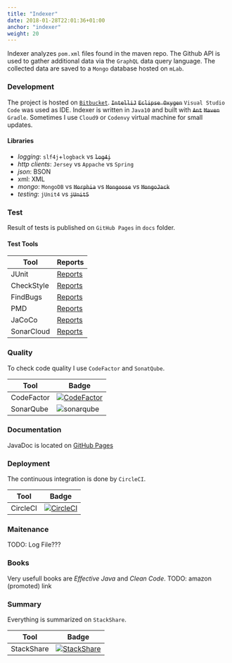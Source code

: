 ```yaml
---
title: "Indexer"
date: 2018-01-28T22:01:36+01:00
anchor: "indexer"
weight: 20
---
```


Indexer analyzes `pom.xml` files found in the maven repo. The Github API is used to gather additional data via the `GraphQL` data query language. The collected data are saved to a `Mongo` database hosted on `mLab`.

### Development

The project is hosted on [`Bitbucket`](https://bitbucket.org/frido/mvnrepo-indexer/). ~~`IntelliJ`~~ ~~`Eclipse Oxygen`~~ `Visual Studio Code` was used as IDE. Indexer is written in `Java10` and built with ~~`Ant`~~ ~~`Maven`~~ `Gradle`. Sometimes I use `Cloud9` or `Codenvy` virtual machine for small updates.

#### Libraries

* *logging*: `slf4j`+`logback` vs ~~`log4j`~~
* *http clients*: `Jersey` vs `Appache` vs `Spring`
* *json*: BSON
* xml: XML
* *mongo*: `MongoDB` vs ~~`Morphia`~~ vs ~~`Mongoose`~~ vs ~~`MongoJack`~~ 
* *testing*: `jUnit4` vs ~~`jUnit5`~~

### Test

Result of tests is published on `GitHub Pages` in `docs` folder.

#### Test Tools

| Tool | Reports |
| --- | ---|
| JUnit | [Reports](https://frido.github.io/mvnrepo-indexer/junit/) |
| CheckStyle | [Reports](https://frido.github.io/mvnrepo-indexer/checkstyle/main.html) |
| FindBugs | [Reports](https://frido.github.io/mvnrepo-indexer/findbugs/) |
| PMD | [Reports](https://frido.github.io/mvnrepo-indexer/pmd/) |
| JaCoCo | [Reports](https://frido.github.io/mvnrepo-indexer/jacoco/test/html/) |
| SonarCloud | [Reports](https://sonarcloud.io/organizations/frido-bitbucket/projects) |

### Quality

To check code quality I use `CodeFactor` and `SonatQube`.

| Tool | Badge |
| --- | --- |
| CodeFactor | [![CodeFactor](https://www.codefactor.io/repository/bitbucket/frido/mvnrepo-indexer/badge)](https://www.codefactor.io/repository/bitbucket/frido/mvnrepo-indexer) |
| SonarQube | ![sonarqube](https://sonarcloud.io/api/project_badges/measure?project=mvnrepo-indexer&metric=alert_status) |

### Documentation

JavaDoc is located on [GitHub Pages](https://frido.github.io/mvnrepo/)

### Deployment

The continuous integration is done by `CircleCI`.

| Tool | Badge |
| --- | --- |
| CircleCI | [![CircleCI](https://circleci.com/bb/frido/mvnrepo-indexer.svg?style=svg)](https://circleci.com/bb/frido/mvnrepo-indexer) |

### Maitenance

TODO: Log File???

### Books

Very usefull books are *Effective Java* and *Clean Code*. TODO: amazon (promoted) link

### Summary

Everything is summarized on `StackShare`.

| Tool | Badge |
| --- | --- |
| StackShare | [![StackShare](https://img.shields.io/badge/tech-stack-0690fa.svg?style=flat)](https://stackshare.io/frido/mvnrepo-indexer) |

